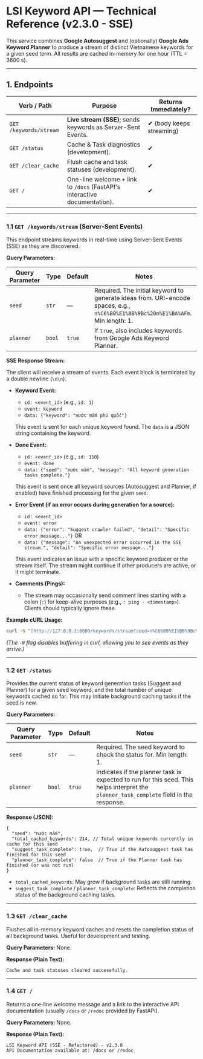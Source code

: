 LSI Keyword API — Technical Reference (v2.3.0 - SSE)
====================================================

This service combines **Google Autosuggest** and (optionally) **Google Ads Keyword Planner** to produce a stream of distinct Vietnamese keywords for a given seed term.
All results are cached in-memory for one hour (TTL = 3600 s).

---

## 1. Endpoints

| Verb / Path            | Purpose                                                                 | Returns Immediately?      |
|------------------------|-------------------------------------------------------------------------|---------------------------|
| `GET /keywords/stream` | **Live stream (SSE)**; sends keywords as Server-Sent Events.            | ✔ (body keeps streaming)  |
| `GET /status`          | Cache & Task diagnostics (development).                                 | ✔                         |
| `GET /clear_cache`     | Flush cache and task statuses (development).                            | ✔                         |
| `GET /`                | One-line welcome + link to `/docs` (FastAPI's interactive documentation). | ✔                         |

---

### 1.1 `GET /keywords/stream` (Server-Sent Events)

This endpoint streams keywords in real-time using Server-Sent Events (SSE) as they are discovered.

**Query Parameters:**

| Query Parameter | Type    | Default | Notes                                                                 |
|-----------------|---------|---------|-----------------------------------------------------------------------|
| `seed`          | `str`   | —       | Required. The initial keyword to generate ideas from. URI-encode spaces, e.g., `n%C6%B0%E1%BB%9Bc%20m%E1%BA%AFm`. Min length: 1. |
| `planner`       | `bool`  | `true`  | If `true`, also includes keywords from Google Ads Keyword Planner.      |

**SSE Response Stream:**

The client will receive a stream of events. Each event block is terminated by a double newline (`\n\n`).

* **Keyword Event:**
    * `id: <event_id>` (e.g., `id: 1`)
    * `event: keyword`
    * `data: {"keyword": "nước mắm phú quốc"}`

    This event is sent for each unique keyword found. The `data` is a JSON string containing the keyword.

* **Done Event:**
    * `id: <event_id>` (e.g., `id: 150`)
    * `event: done`
    * `data: {"seed": "nước mắm", "message": "All keyword generation tasks complete."}`

    This event is sent once all keyword sources (Autosuggest and Planner, if enabled) have finished processing for the given `seed`.

* **Error Event (if an error occurs during generation for a source):**
    * `id: <event_id>`
    * `event: error`
    * `data: {"error": "Suggest crawler failed", "detail": "Specific error message..."}`
    OR
    * `data: {"message": "An unexpected error occurred in the SSE stream.", "detail": "Specific error message..."}`

    This event indicates an issue with a specific keyword producer or the stream itself. The stream might continue if other producers are active, or it might terminate.

* **Comments (Pings):**
    * The stream may occasionally send comment lines starting with a colon (`:`) for keep-alive purposes (e.g., `: ping - <timestamp>`). Clients should typically ignore these.

**Example cURL Usage:**
```bash
curl -N "[http://127.0.0.1:8000/keywords/stream?seed=n%C6%B0%E1%BB%9Bc%20m%E1%BA%AFm&planner=true](http://127.0.0.1:8000/keywords/stream?seed=n%C6%B0%E1%BB%9Bc%20m%E1%BA%AFm&planner=true)"
```

*(The `-N` flag disables buffering in curl, allowing you to see events as they arrive.)*

---

### 1.2 `GET /status`

Provides the current status of keyword generation tasks (Suggest and Planner) for a given seed keyword, and the total number of unique keywords cached so far. This may initiate background caching tasks if the seed is new.

**Query Parameters:**

| Query Parameter | Type    | Default | Notes                                                                 |
|-----------------|---------|---------|-----------------------------------------------------------------------|
| `seed`          | `str`   | —       | Required. The seed keyword to check the status for. Min length: 1.    |
| `planner`       | `bool`  | `true`  | Indicates if the planner task is expected to run for this seed. This helps interpret the `planner_task_complete` field in the response. |

**Response (JSON):**

```jsonc
{
  "seed": "nước mắm",
  "total_cached_keywords": 214, // Total unique keywords currently in cache for this seed
  "suggest_task_complete": true,  // True if the Autosuggest task has finished for this seed
  "planner_task_complete": false  // True if the Planner task has finished (or was not run)
}
```
* `total_cached_keywords`: May grow if background tasks are still running.
* `suggest_task_complete` / `planner_task_complete`: Reflects the completion status of the background caching tasks.

---

### 1.3 `GET /clear_cache`

Flushes all in-memory keyword caches and resets the completion status of all background tasks. Useful for development and testing.

**Query Parameters:** None.

**Response (Plain Text):**
```
Cache and task statuses cleared successfully.
```

---

### 1.4 `GET /`

Returns a one-line welcome message and a link to the interactive API documentation (usually `/docs` or `/redoc` provided by FastAPI).

**Query Parameters:** None.

**Response (Plain Text):**
```
LSI Keyword API (SSE - Refactored) - v2.3.0
API Documentation available at: /docs or /redoc
```
